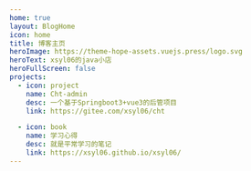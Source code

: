 ```yaml
---
home: true
layout: BlogHome
icon: home
title: 博客主页
heroImage: https://theme-hope-assets.vuejs.press/logo.svg
heroText: xsyl06的java小店
heroFullScreen: false
projects:
  - icon: project
    name: Cht-admin
    desc: 一个基于Springboot3+vue3的后管项目
    link: https://gitee.com/xsyl06/cht

  - icon: book
    name: 学习心得
    desc: 就是平常学习的笔记
    link: https://xsyl06.github.io/xsyl06/
---
```

